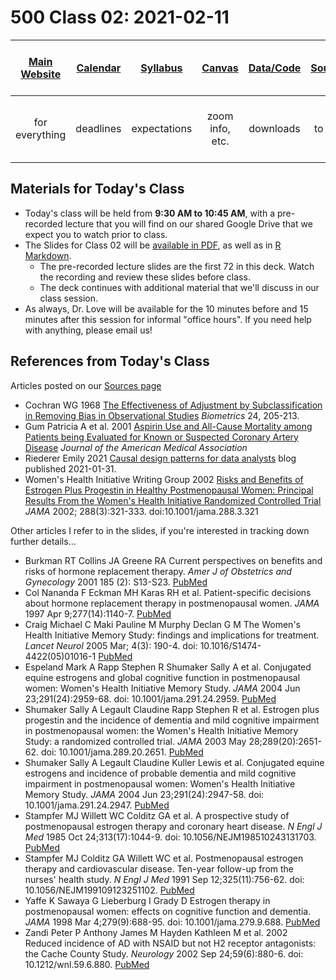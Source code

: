 # 500 Class 02: 2021-02-11

[Main Website](https://thomaselove.github.io/500/) | [Calendar](https://thomaselove.github.io/500/calendar.html) | [Syllabus](https://thomaselove.github.io/500-2021-syllabus/) | [Canvas](https://canvas.case.edu) | [Data/Code](https://github.com/THOMASELOVE/500-data) | [Sources](https://github.com/THOMASELOVE/500-2021/tree/master/sources) | Need Help? Email Us!
:-----------: | :--------------: | :----------: | :---------: | :-------------: | :-----------: | :-----------: 
for everything | deadlines | expectations | zoom info, etc. | downloads | to read | `500-help` at `case dot edu`

## Materials for Today's Class

- Today's class will be held from **9:30 AM to 10:45 AM**, with a pre-recorded lecture that you will find on our shared Google Drive that we expect you to watch prior to class.
- The Slides for Class 02 will be [available in PDF](https://github.com/THOMASELOVE/500-2021/blob/master/classes/class02/500_2021_slides02.pdf), as well as in [R Markdown](https://github.com/THOMASELOVE/500-2021/blob/master/classes/class02/500_2021_slides02.Rmd).
    - The pre-recorded lecture slides are the first 72 in this deck. Watch the recording and review these slides before class.
    - The deck continues with additional material that we'll discuss in our class session.
- As always, Dr. Love will be available for the 10 minutes before and 15 minutes after this session for informal "office hours". If you need help with anything, please email us!

## References from Today's Class

Articles posted on our [Sources page](https://github.com/THOMASELOVE/500-2021/blob/master/sources/README.md)

- Cochran WG 1968 [The Effectiveness of Adjustment by Subclassification in Removing Bias in Observational Studies](https://github.com/THOMASELOVE/500-2021/blob/master/sources/articles/Cochran%201968.pdf) *Biometrics* 24, 205-213.
- Gum Patricia A et al. 2001 [Aspirin Use and All-Cause Mortality among Patients being Evaluated for Known or Suspected Coronary Artery Disease](https://github.com/THOMASELOVE/500-2021/blob/master/sources/articles/Gum%202001%20JAMA%20Aspirin%20Use%20Propensity%20Analysis.pdf) *Journal of the American Medical Association*
- Riederer Emily 2021 [Causal design patterns for data analysts](https://emilyriederer.netlify.app/post/causal-design-patterns/) blog published 2021-01-31.
- Women's Health Initiative Writing Group 2002 [Risks and Benefits of Estrogen Plus Progestin in Healthy Postmenopausal Women: Principal Results From the Women's Health Initiative Randomized Controlled Trial](https://jamanetwork.com/journals/jama/fullarticle/195120) *JAMA* 2002; 288(3):321-333. doi:10.1001/jama.288.3.321

Other articles I refer to in the slides, if you're interested in tracking down further details...

- Burkman RT Collins JA Greene RA Current perspectives on benefits and risks of hormone replacement therapy. *Amer J of Obstetrics and Gynecology* 2001 185 (2): S13-S23. [PubMed](https://pubmed.ncbi.nlm.nih.gov/11521117/)
- Col Nananda F Eckman MH Karas RH et al. Patient-specific decisions about hormone replacement therapy in postmenopausal women. *JAMA* 1997 Apr 9;277(14):1140-7. [PubMed](https://pubmed.ncbi.nlm.nih.gov/9087469/)
- Craig Michael C Maki Pauline M Murphy Declan G M The Women's Health Initiative Memory Study: findings and implications for treatment. *Lancet Neurol* 2005 Mar; 4(3): 190-4. doi: 10.1016/S1474-4422(05)01016-1 [PubMed](https://pubmed.ncbi.nlm.nih.gov/15721829/)
- Espeland Mark A Rapp Stephen R Shumaker Sally A et al. Conjugated equine estrogens and global cognitive function in postmenopausal women: Women's Health Initiative Memory Study. *JAMA* 2004 Jun 23;291(24):2959-68. doi: 10.1001/jama.291.24.2959. [PubMed](https://pubmed.ncbi.nlm.nih.gov/15213207/)
- Shumaker Sally A Legault Claudine Rapp Stephen R et al. Estrogen plus progestin and the incidence of dementia and mild cognitive impairment in postmenopausal women: the Women's Health Initiative Memory Study: a randomized controlled trial. *JAMA* 2003 May 28;289(20):2651-62. doi: 10.1001/jama.289.20.2651. [PubMed](https://pubmed.ncbi.nlm.nih.gov/12771112/)
- Shumaker Sally A Legault Claudine Kuller Lewis et al. Conjugated equine estrogens and incidence of probable dementia and mild cognitive impairment in postmenopausal women: Women's Health Initiative Memory Study. *JAMA* 2004 Jun 23;291(24):2947-58. doi: 10.1001/jama.291.24.2947. [PubMed](https://pubmed.ncbi.nlm.nih.gov/15213206/)
- Stampfer MJ Willett WC Colditz GA et al. A prospective study of postmenopausal estrogen therapy and coronary heart disease. *N Engl J Med* 1985 Oct 24;313(17):1044-9. doi: 10.1056/NEJM198510243131703. [PubMed](https://pubmed.ncbi.nlm.nih.gov/4047106/)
- Stampfer MJ Colditz GA Willett WC et al. Postmenopausal estrogen therapy and cardiovascular disease. Ten-year follow-up from the nurses' health study. *N Engl J Med* 1991 Sep 12;325(11):756-62. doi: 10.1056/NEJM199109123251102. [PubMed](https://pubmed.ncbi.nlm.nih.gov/1870648/)
- Yaffe K Sawaya G Lieberburg I Grady D Estrogen therapy in postmenopausal women: effects on cognitive function and dementia. *JAMA* 1998 Mar 4;279(9):688-95. doi: 10.1001/jama.279.9.688. [PubMed](https://pubmed.ncbi.nlm.nih.gov/9496988/)
- Zandi Peter P Anthony James M Hayden Kathleen M et al. 2002 Reduced incidence of AD with NSAID but not H2 receptor antagonists: the Cache County Study. *Neurology* 2002 Sep 24;59(6):880-6. doi: 10.1212/wnl.59.6.880. [PubMed](https://pubmed.ncbi.nlm.nih.gov/12297571/)

